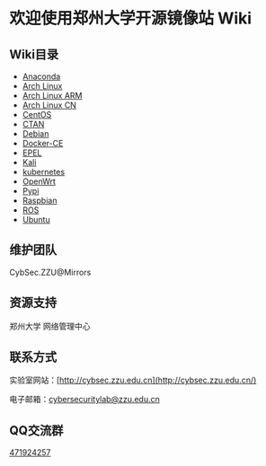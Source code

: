 # 欢迎使用郑州大学开源镜像站 Wiki

## Wiki目录

- [Anaconda](/wiki/anaconda)
- [Arch Linux](/wiki/arch)
- [Arch Linux ARM](/wiki/archarm)
- [Arch Linux CN](/wiki/archcn)
- [CentOS](/wiki/centos)
- [CTAN](/wiki/ctan)
- [Debian](/wiki/debian)
- [Docker-CE](/wiki/docker-ce)
- [EPEL](/wiki/epel)
- [Kali](/wiki/kali)
- [kubernetes](/wiki/kubernetes)
- [OpenWrt](/wiki/openwrt)
- [Pypi](/wiki/pypi)
- [Raspbian](/wiki/raspbian)
- [ROS](/wiki/ros)
- [Ubuntu](/wiki/ubuntu)

## 维护团队

CybSec.ZZU@Mirrors

## 资源支持

郑州大学 网络管理中心

## 联系方式

实验室网站：[http://cybsec.zzu.edu.cn](http://cybsec.zzu.edu.cn/)

电子邮箱：[cybersecuritylab@zzu.edu.cn](mailto:cybersecuritylab@zzu.edu.cn)

## QQ交流群

[471924257](https://jq.qq.com/?_wv=1027&k=2gq8t3wl)